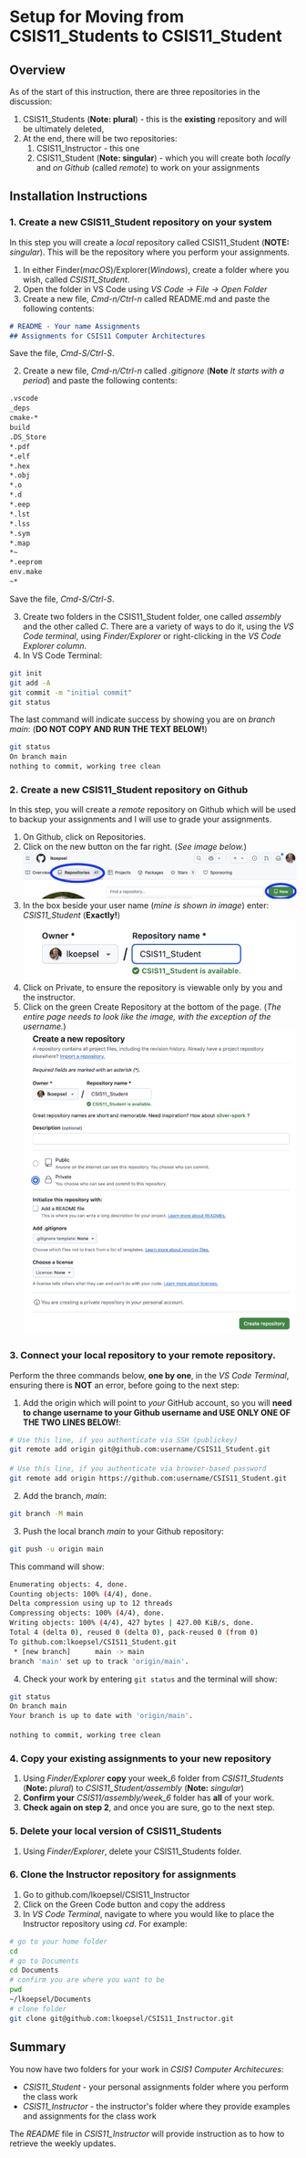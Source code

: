 # Setup for Moving from CSIS11_Students to CSIS11_Student

## Overview
As of the start of this instruction, there are three repositories in the discussion:
1. CSIS11_Students (**Note: plural**) - this is the **existing** repository and will be ultimately deleted,
2. At the end, there will be two repositories:
   1. CSIS11_Instructor - this one
   2. CSIS11_Student (**Note: singular**) - which you will create both *locally* and *on Github* (called *remote*) to work on your assignments

## Installation Instructions
### 1. Create a new CSIS11_Student repository on your system

In this step you will create a *local* repository called CSIS11_Student (**NOTE:** *singular*). This will be the repository where you perform your assignments.

1. In either Finder(*macOS*)/Explorer(*Windows*), create a folder where you wish, called *CSIS11_Student*.
2. Open the folder in VS Code using *VS Code -> File -> Open Folder*
2. Create a new file, *Cmd-n/Ctrl-n* called README.md and paste the following contents:
```md
# README - Your name Assignments
## Assignments for CSIS11 Computer Architectures
```
Save the file, *Cmd-S/Ctrl-S*.

2. Create a new file, *Cmd-n/Ctrl-n* called *.gitignore* (**Note** *It starts with a period*) and paste the following contents:
```md
.vscode
_deps
cmake-*
build
.DS_Store
*.pdf
*.elf
*.hex
*.obj
*.o
*.d
*.eep
*.lst
*.lss
*.sym
*.map
*~
*.eeprom
env.make
~*
```
Save the file, *Cmd-S/Ctrl-S*.

3. Create two folders in the CSIS11_Student folder, one called *assembly* and the other called *C*. There are a variety of ways to do it, using the *VS Code terminal*, using *Finder/Explorer* or right-clicking in the *VS Code Explorer column*.
3. In VS Code Terminal:
```bash
git init
git add -A
git commit -m "initial commit"
git status
```
The last command will indicate success by showing you are on *branch main*: (**DO NOT COPY AND RUN THE TEXT BELOW!**)
```bash
git status
On branch main
nothing to commit, working tree clean
```
### 2. Create a new CSIS11_Student repository on Github
In this step, you will create a *remote* repository on Github which will be used to backup your assignments and I will use to grade your assignments.

1. On Github, click on Repositories.
2. Click on the new button on the far right. (*See image below.*)
 ![](./static/github_new.png)
3. In the box beside your user name (*mine is shown in image*) enter: *CSIS11_Student*  (**Exactly!**)
 ![](./static/github_name.png)
4. Click on Private, to ensure the repository is viewable only by you and the instructor.
4. Click on the green Create Repository at the bottom of the page. (*The entire page needs to look like the image, with the exception of the username.*)
 ![](./static/github_create.png)

### 3. Connect your local repository to your remote repository.

Perform the three commands below, **one by one**, in the *VS Code Terminal*, ensuring there is **NOT** an error, before going to the next step:
   1. Add the origin which will point to *your* GitHub account, so you will **need to change username to your Github username and USE ONLY ONE OF THE TWO LINES BELOW!**:

```bash
# Use this line, if you authenticate via SSH (publickey)
git remote add origin git@github.com:username/CSIS11_Student.git

# Use this line, if you authenticate via browser-based password
git remote add origin https://github.com:username/CSIS11_Student.git
```

   2. Add the branch, *main*:
```bash
git branch -M main
```

   3. Push the local branch *main* to your Github repository:
```bash
git push -u origin main
```
This command will show:
```bash
Enumerating objects: 4, done.
Counting objects: 100% (4/4), done.
Delta compression using up to 12 threads
Compressing objects: 100% (4/4), done.
Writing objects: 100% (4/4), 427 bytes | 427.00 KiB/s, done.
Total 4 (delta 0), reused 0 (delta 0), pack-reused 0 (from 0)
To github.com:lkoepsel/CSIS11_Student.git
 * [new branch]      main -> main
branch 'main' set up to track 'origin/main'.
```
   4. Check your work by entering ```git status``` and the terminal will show:
```bash
git status
On branch main
Your branch is up to date with 'origin/main'.

nothing to commit, working tree clean
```

### 4. Copy your existing assignments to your new repository
1. Using *Finder/Explorer* **copy** your week_6 folder from *CSIS11_Students* (**Note:** *plural*) to *CSIS11_Student/assembly*  (**Note:** *singular*)
2. **Confirm your** *CSIS11/assembly/week_6* folder has **all** of your work.
3. **Check again on step 2**, and once you are sure, go to the next step.

### 5. Delete your local version of CSIS11_Students
   1. Using *Finder/Explorer*, delete your CSIS11_Students folder.


### 6. Clone the Instructor repository for assignments
1. Go to github.com/lkoepsel/CSIS11_Instructor
2. Click on the Green Code button and copy the address
3. In *VS Code Terminal*, navigate to where you would like to place the Instructor repository using *cd*. For example:
```bash
# go to your home folder
cd
# go to Documents
cd Documents
# confirm you are where you want to be
pwd
~/lkoepsel/Documents
# clone folder
git clone git@github.com:lkoepsel/CSIS11_Instructor.git
```

## Summary

You now have two folders for your work in *CSIS1 Computer Architecures*:

* *CSIS11_Student* - your personal assignments folder where you perform the class work
* *CSIS11_Instructor* - the instructor's folder where they provide examples and assignments for the class work

The *README* file in *CSIS11_Instructor* will provide instruction as to how to retrieve the weekly updates.